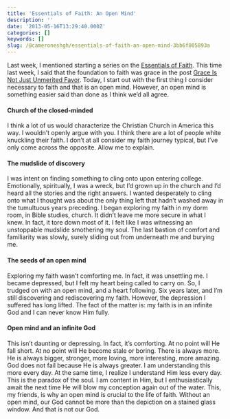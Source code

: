 ```yaml
---
title: 'Essentials of Faith: An Open Mind'
description: ''
date: '2013-05-16T13:29:40.000Z'
categories: []
keywords: []
slug: /@cameroneshgh/essentials-of-faith-an-open-mind-3bb6f805893a
---
```


Last week, I mentioned starting a series on the [Essentials of Faith](http://104.193.143.57/~waywar13/ce/getting-back-to-the-bare-essentials-of-faith/ "Getting Back to the Bare Essentials of Faith"). This time last week, I said that the foundation to faith was grace in the post [Grace Is Not Just Unmerited Favor](http://104.193.143.57/~waywar13/ce/grace-is-not-just-unmerited-favor/ "Grace Is Not Just Unmerited Favor"). Today, I start out with the first thing I consider necessary to faith and that is an open mind. However, an open mind is something easier said than done as I think we’d all agree.

#### Church of the closed-minded

I think a lot of us would characterize the Christian Church in America this way. I wouldn’t openly argue with you. I think there are a lot of people white knuckling their faith. I don’t at all consider my faith journey typical, but I’ve only come across the opposite. Allow me to explain.

#### The mudslide of discovery

I was intent on finding something to cling onto upon entering college. Emotionally, spiritually, I was a wreck, but I’d grown up in the church and I’d heard all the stories and the right answers. I wanted desperately to cling onto what I thought was about the only thing left that hadn’t washed away in the tumultuous years preceding. I began exploring my faith in my dorm room, in Bible studies, church. It didn’t leave me more secure in what I knew. In fact, it tore down most of it. I felt like I was witnessing an unstoppable mudslide smothering my soul. The last bastion of comfort and familiarity was slowly, surely sliding out from underneath me and burying me.

#### The seeds of an open mind

Exploring my faith wasn’t comforting me. In fact, it was unsettling me. I became depressed, but I felt my heart being called to carry on. So, I trudged on with an open mind, and a heart following. Six years later, and I’m still discovering and rediscovering my faith. However, the depression I suffered has long lifted. The fact of the matter is: my faith is in an infinite God and I can never know Him fully.

#### Open mind and an infinite God

This isn’t daunting or depressing. In fact, it’s comforting. At no point will He fall short. At no point will He become stale or boring. There is always more. He is always bigger, stronger, more loving, more interesting, more amazing. God does not fail because He is always greater. I am understanding this more every day. At the same time, I realize I understand Him less every day. This is the paradox of the soul. I am content in Him, but I enthusiastically await the next time He will blow my conception again out of the water. This, my friends, is why an open mind is crucial to the life of faith. Without an open mind, our God cannot be more than the depiction on a stained glass window. And that is not our God.